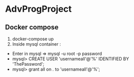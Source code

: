 # AdvProgProject

## Docker compose

1. docker-compose up
2. Inside mysql container :
- Enter in mysql => mysql -u root -p password
- mysql> CREATE USER 'usernameall'@'%' IDENTIFIED BY 'ThePassword';
- mysql> grant all on *.* to 'usernameall'@'%';
